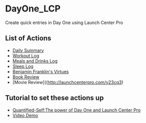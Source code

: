 DayOne_LCP
==========

Create quick entries in Day One using Launch Center Pro

## List of Actions

* [Daily Summary](http://launchcenterpro.com/vt760l)
* [Workout Log](http://launchcenterpro.com/kbg5mh)
* [Meals and Drinks Log](http://launchcenterpro.com/1vxffq)
* [Sleep Log](http://launchcenterpro.com/m6yyt9)
* [Benjamin Franklin's Virtues](http://launchcenterpro.com/s94hjl)
* [Book Review](http://launchcenterpro.com/d3ghhl)
* [Movie Review]((http://launchcenterpro.com/y23cq3)


## Tutorial to set these actions up

* [Quantified-Self:The power of Day One and Launch Center Pro](http://www.mickaellegal.com/blog/2014/3/31/day-one-launch-center-pro)
* [Video Demo](https://vimeo.com/90970807)
